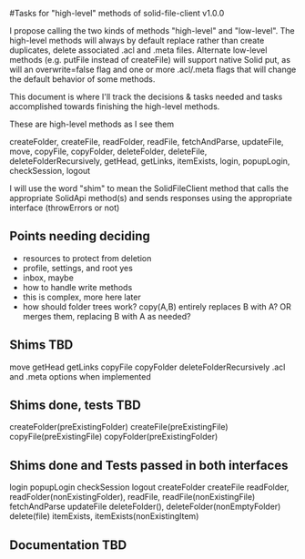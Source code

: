 #Tasks for "high-level" methods of solid-file-client v1.0.0

I propose calling the two kinds of methods "high-level" and "low-level".  The high-level methods
will always by default replace rather than create duplicates, delete associated .acl and .meta files.
Alternate low-level methods (e.g. putFile instead of createFile) will support native Solid put, as
will an overwrite=false flag and one or more .acl/.meta flags that will change the default behavior
of some methods. 

This document is where I'll track the decisions & tasks needed and tasks accomplished towards
finishing the high-level methods.

These are high-level methods as I see them

  createFolder, createFile, readFolder, readFile, fetchAndParse, updateFile, move,
  copyFile, copyFolder, deleteFolder,  deleteFile, deleteFolderRecursively,
  getHead, getLinks, itemExists, login, popupLogin, checkSession, logout


I will use the word "shim" to mean the SolidFileClient method that calls the appropriate SolidApi method(s) and sends responses using the appropriate interface (throwErrors or not)

## Points needing deciding

  * resources to protect from deletion
   * profile, settings, and root yes
   * inbox, maybe
  * how to handle write methods
   * this is complex, more here later
  * how should folder trees work? copy(A,B) entirely replaces B with A? OR merges them, replacing B with A as needed?

## Shims TBD
  move
  getHead
  getLinks
  copyFile
  copyFolder
  deleteFolderRecursively
  .acl and .meta options when implemented

## Shims done, tests TBD
  createFolder(preExistingFolder)
  createFile(preExistingFile)
  copyFile(preExistingFile)
  copyFolder(preExistingFolder)

## Shims done and Tests passed in both interfaces
  login
  popupLogin
  checkSession
  logout
  createFolder
  createFile
  readFolder, readFolder(nonExistingFolder), 
  readFile, readFile(nonExistingFile)
  fetchAndParse
  updateFile
  deleteFolder(), deleteFolder(nonEmptyFolder)
  delete(file)
  itemExists, itemExists(nonExistingItem)

## Documentation TBD
